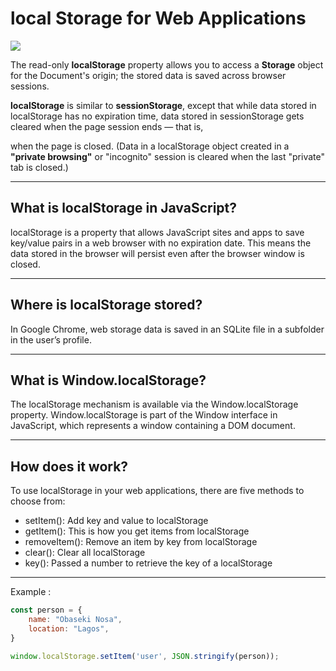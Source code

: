 # local Storage for Web Applications

![](https://techglimpse.com/wp-content/uploads/2013/04/localstorage.jpg)

The read-only **localStorage** property allows you to access a **Storage** object for the Document's origin; the stored data is saved across browser sessions.

 **localStorage** is similar to **sessionStorage**,
  except that while data stored in localStorage has no expiration time,
   data stored in sessionStorage gets cleared when the page session ends — that is,

 when the page is closed. (Data in a localStorage object created in a **"private browsing"** or "incognito" session is cleared when the last "private" tab is closed.)
 ___________
 ## What is localStorage in JavaScript?
localStorage is a property that allows JavaScript sites and apps to save key/value pairs in a web browser with no expiration date. This means the data stored in the browser will persist even after the browser window is closed.
______
## Where is localStorage stored?
In Google Chrome, web storage data is saved in an SQLite file in a subfolder in the user’s profile.
_____
## What is Window.localStorage?
The localStorage mechanism is available via the Window.localStorage property. Window.localStorage is part of the Window interface in JavaScript, which represents a window containing a DOM document.
_____
## How does it work?
To use localStorage in your web applications, there are five methods to choose from:

* setItem(): Add key and value to localStorage
* getItem(): This is how you get items from localStorage
* removeItem(): Remove an item by key from localStorage
* clear(): Clear all localStorage
* key(): Passed a number to retrieve the key of a localStorage
___
Example :
```js
const person = {
    name: "Obaseki Nosa",
    location: "Lagos",
}

window.localStorage.setItem('user', JSON.stringify(person));
```
